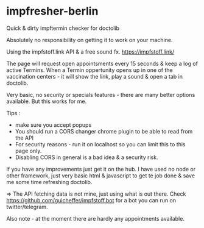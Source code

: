 # impfresher-berlin
Quick &amp; dirty impftermin checker for doctolib

Absolutely no responsibility on getting it to work on your machine.

Using the impfstoff.link API & a free sound fx.
https://impfstoff.link/

The page will request open appointsments every 15 seconds & keep a log of active Termins.
When a Termin oppertunity opens up in one of the vaccination centers - it will show the link, play a sound & open a tab in doctolib.

Very basic, no security or specials features - there are many better options available.
But this works for me.

Tips : 
- make sure you accept popups
- You should run a CORS changer chrome plugin to be able to read from the API
- For security reasons - run it on localhost so you can limit this to this page only.
- Disabling CORS in general is a bad idea & a security risk.


If you have any improvements just get it on the hub.
I have used no node or other framework, just very basic html & javascript to get te job done & save me some time refreshing doctolib.

=> The API fetching data is not mine, just using what is out there.
Check https://github.com/guicheffer/impfstoff.bot for a bot you can run on twitter/telegram.

Also note - at the moment there are hardly any appointments available.
